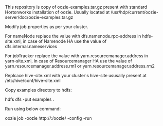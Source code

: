 This repository is copy of oozie-examples.tar.gz present with standard Hortonworks installation of oozie. Usually located at /usr/hdp/current/oozie-server/doc/oozie-examples.tar.gz

Modify job.properties as per your cluster. 

For nameNode replace the value with dfs.namenode.rpc-address in hdfs-site.xml, in case of Namenode HA use the value of dfs.internal.nameservices

For jobTracker replace the value with yarn.resourcemanager.address in yarn-site.xml, in case of Resourcemanager HA use the value of yarn.resourcemanager.address.rm1 or yarn.resourcemanager.address.rm2

Replcace hive-site.xml with your cluster's hive-site ususally present at /etc/hive/conf/hive-site.xml

Copy examples directory to hdfs:

hdfs dfs -put examples .

Run using below command:

oozie job -oozie http://<oozie-host>:<oozie-port>/oozie/ -config <local path of job.properties> -run 
